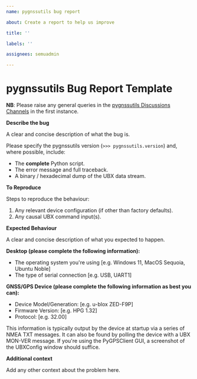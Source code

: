```yaml
---
name: pygnssutils bug report

about: Create a report to help us improve

title: ''

labels: ''

assignees: semuadmin

---
```

# pygnssutils Bug Report Template

**NB**: Please raise any general queries in the [pygnssutils Discussions Channels](https://github.com/semuconsulting/pygnssutils/discussions) in the first instance.

**Describe the bug**

A clear and concise description of what the bug is.

Please specify the pygnssutils version (`>>> pygnssutils.version`) and, where possible, include:
- The **complete** Python script.
- The error message and full traceback.
- A binary / hexadecimal dump of the UBX data stream.

**To Reproduce**

Steps to reproduce the behaviour:
1. Any relevant device configuration (if other than factory defaults).
2. Any causal UBX command input(s).

**Expected Behaviour**

A clear and concise description of what you expected to happen.

**Desktop (please complete the following information):**

- The operating system you're using [e.g. Windows 11, MacOS Sequoia, Ubuntu Noble]
- The type of serial connection [e.g. USB, UART1]

**GNSS/GPS Device (please complete the following information as best you can):**

- Device Model/Generation: [e.g. u-blox ZED-F9P]
- Firmware Version: [e.g. HPG 1.32]
- Protocol: [e.g. 32.00]
 
This information is typically output by the device at startup via a series of NMEA TXT messages. It can also be found by polling the device with a UBX MON-VER message. If you're using the PyGPSClient GUI, a screenshot of the UBXConfig window should suffice.

**Additional context**

Add any other context about the problem here.
